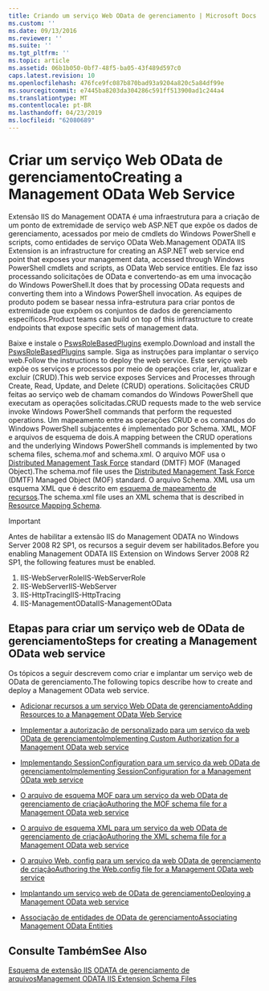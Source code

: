 ```yaml
---
title: Criando um serviço Web OData de gerenciamento | Microsoft Docs
ms.custom: ''
ms.date: 09/13/2016
ms.reviewer: ''
ms.suite: ''
ms.tgt_pltfrm: ''
ms.topic: article
ms.assetid: 06b1b050-0bf7-48f5-ba05-43f489d597c0
caps.latest.revision: 10
ms.openlocfilehash: 476fce9fc087b870bad93a9204a820c5a84df99e
ms.sourcegitcommit: e7445ba8203da304286c591ff513900ad1c244a4
ms.translationtype: MT
ms.contentlocale: pt-BR
ms.lasthandoff: 04/23/2019
ms.locfileid: "62080689"
---
```

# <a name="creating-a-management-odata-web-service"></a><span data-ttu-id="78615-102">Criar um serviço Web OData de gerenciamento</span><span class="sxs-lookup"><span data-stu-id="78615-102">Creating a Management OData Web Service</span></span>

<span data-ttu-id="78615-103">Extensão IIS do Management ODATA é uma infraestrutura para a criação de um ponto de extremidade de serviço web ASP.NET que expõe os dados de gerenciamento, acessados por meio de cmdlets do Windows PowerShell e scripts, como entidades de serviço OData Web.</span><span class="sxs-lookup"><span data-stu-id="78615-103">Management ODATA IIS Extension is an infrastructure for creating an ASP.NET web service end point that exposes your management data, accessed through Windows PowerShell cmdlets and scripts, as OData Web service entities.</span></span> <span data-ttu-id="78615-104">Ele faz isso processando solicitações de OData e convertendo-as em uma invocação do Windows PowerShell.</span><span class="sxs-lookup"><span data-stu-id="78615-104">It does that by processing OData requests and converting them into a Windows PowerShell invocation.</span></span> <span data-ttu-id="78615-105">As equipes de produto podem se basear nessa infra-estrutura para criar pontos de extremidade que expõem os conjuntos de dados de gerenciamento específicos.</span><span class="sxs-lookup"><span data-stu-id="78615-105">Product teams can build on top of this infrastructure to create endpoints that expose specific sets of management data.</span></span>

<span data-ttu-id="78615-106">Baixe e instale o [PswsRoleBasedPlugins](https://code.msdn.microsoft.com:443/windowsdesktop/PswsRoleBasedPlugins-9c79b75a) exemplo.</span><span class="sxs-lookup"><span data-stu-id="78615-106">Download and install the [PswsRoleBasedPlugins](https://code.msdn.microsoft.com:443/windowsdesktop/PswsRoleBasedPlugins-9c79b75a) sample.</span></span> <span data-ttu-id="78615-107">Siga as instruções para implantar o serviço web.</span><span class="sxs-lookup"><span data-stu-id="78615-107">Follow the instructions to deploy the web service.</span></span> <span data-ttu-id="78615-108">Este serviço web expõe os serviços e processos por meio de operações criar, ler, atualizar e excluir (CRUD).</span><span class="sxs-lookup"><span data-stu-id="78615-108">This web service exposes Services and Processes through Create, Read, Update, and Delete (CRUD) operations.</span></span> <span data-ttu-id="78615-109">Solicitações CRUD feitas ao serviço web de chamam comandos do Windows PowerShell que executam as operações solicitadas.</span><span class="sxs-lookup"><span data-stu-id="78615-109">CRUD requests made to the web service invoke  Windows PowerShell commands that perform the requested operations.</span></span> <span data-ttu-id="78615-110">Um mapeamento entre as operações CRUD e os comandos do Windows PowerShell subjacentes é implementado por Schema. XML, MOF e arquivos de esquema de dois.</span><span class="sxs-lookup"><span data-stu-id="78615-110">A mapping between the CRUD operations and the underlying Windows PowerShell commands is implemented by two schema files, schema.mof and schema.xml.</span></span> <span data-ttu-id="78615-111">O arquivo MOF usa o [Distributed Management Task Force](https://www.dmtf.org/) standard (DMTF) MOF (Managed Object).</span><span class="sxs-lookup"><span data-stu-id="78615-111">The schema.mof file uses the [Distributed Management  Task Force](https://www.dmtf.org/) (DMTF) Managed Object (MOF) standard.</span></span> <span data-ttu-id="78615-112">O arquivo Schema. XML usa um esquema XML que é descrito em [esquema de mapeamento de recursos](./resource-mapping-schema.md).</span><span class="sxs-lookup"><span data-stu-id="78615-112">The schema.xml file uses an XML schema that is described in [Resource Mapping Schema](./resource-mapping-schema.md).</span></span>

> [!IMPORTANT]
> <span data-ttu-id="78615-113">Antes de habilitar a extensão IIS do Management ODATA no Windows Server 2008 R2 SP1, os recursos a seguir devem ser habilitados.</span><span class="sxs-lookup"><span data-stu-id="78615-113">Before you enabling Management ODATA IIS Extension on Windows Server 2008 R2 SP1, the following features must be enabled.</span></span>
>
> 1.  <span data-ttu-id="78615-114">IIS-WebServerRole</span><span class="sxs-lookup"><span data-stu-id="78615-114">IIS-WebServerRole</span></span>
> 2.  <span data-ttu-id="78615-115">IIS-WebServer</span><span class="sxs-lookup"><span data-stu-id="78615-115">IIS-WebServer</span></span>
> 3.  <span data-ttu-id="78615-116">IIS-HttpTracing</span><span class="sxs-lookup"><span data-stu-id="78615-116">IIS-HttpTracing</span></span>
> 4.  <span data-ttu-id="78615-117">IIS-ManagementOData</span><span class="sxs-lookup"><span data-stu-id="78615-117">IIS-ManagementOData</span></span>

## <a name="steps-for-creating-a-management-odata-web-service"></a><span data-ttu-id="78615-118">Etapas para criar um serviço web de OData de gerenciamento</span><span class="sxs-lookup"><span data-stu-id="78615-118">Steps for creating a Management OData web service</span></span>

<span data-ttu-id="78615-119">Os tópicos a seguir descrevem como criar e implantar um serviço web de OData de gerenciamento.</span><span class="sxs-lookup"><span data-stu-id="78615-119">The following topics describe how to create and deploy a Management OData web service.</span></span>

- [<span data-ttu-id="78615-120">Adicionar recursos a um serviço Web OData de gerenciamento</span><span class="sxs-lookup"><span data-stu-id="78615-120">Adding Resources to a Management OData Web Service</span></span>](./adding-resources-to-a-management-odata-web-service.md)

- [<span data-ttu-id="78615-121">Implementar a autorização de personalizado para um serviço da web OData de gerenciamento</span><span class="sxs-lookup"><span data-stu-id="78615-121">Implementing Custom Authorization for a Management OData web service</span></span>](./implementing-custom-authorization-for-a-management-odata-web-service.md)

- [<span data-ttu-id="78615-122">Implementando SessionConfiguration para um serviço da web OData de gerenciamento</span><span class="sxs-lookup"><span data-stu-id="78615-122">Implementing SessionConfiguration for a Management OData web service</span></span>](./implementing-sessionconfiguration-for-a-management-odata-web-service.md)

- [<span data-ttu-id="78615-123">O arquivo de esquema MOF para um serviço da web OData de gerenciamento de criação</span><span class="sxs-lookup"><span data-stu-id="78615-123">Authoring the MOF schema file for a Management OData web service</span></span>](./authoring-the-mof-schema-file-for-a-management-odata-web-service.md)

- [<span data-ttu-id="78615-124">O arquivo de esquema XML para um serviço da web OData de gerenciamento de criação</span><span class="sxs-lookup"><span data-stu-id="78615-124">Authoring the XML schema file for a Management OData web service</span></span>](./authoring-the-xml-schema-file-for-a-management-odata-web-service.md)

- [<span data-ttu-id="78615-125">O arquivo Web. config para um serviço da web OData de gerenciamento de criação</span><span class="sxs-lookup"><span data-stu-id="78615-125">Authoring the Web.config file for a Management OData web service</span></span>](./authoring-the-web-config-file-for-a-management-odata-web-service.md)

- [<span data-ttu-id="78615-126">Implantando um serviço web de OData de gerenciamento</span><span class="sxs-lookup"><span data-stu-id="78615-126">Deploying a Management OData web service</span></span>](./deploying-a-management-odata-web-service.md)

- [<span data-ttu-id="78615-127">Associação de entidades de OData de gerenciamento</span><span class="sxs-lookup"><span data-stu-id="78615-127">Associating Management OData Entities</span></span>](./associating-management-odata-entities.md)

## <a name="see-also"></a><span data-ttu-id="78615-128">Consulte Também</span><span class="sxs-lookup"><span data-stu-id="78615-128">See Also</span></span>

[<span data-ttu-id="78615-129">Esquema de extensão IIS ODATA de gerenciamento de arquivos</span><span class="sxs-lookup"><span data-stu-id="78615-129">Management ODATA IIS Extension Schema Files</span></span>](./management-odata-iis-extension-schema-files.md)
